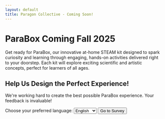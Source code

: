 ```yaml
---
layout: default
title: Paragon Collective - Coming Soon!
---
```


<div class="announcement">
  <h1>ParaBox Coming Fall 2025</h1>
  <p>Get ready for ParaBox, our innovative at-home STEAM kit designed to spark curiosity and learning through engaging, hands-on activities delivered right to your doorstep. Each kit will explore exciting scientific and artistic concepts, perfect for learners of all ages.</p>

  <h2>Help Us Design the Perfect Experience!</h2>
  <p>We're working hard to create the best possible ParaBox experience. Your feedback is invaluable!</p>

  <div class="survey-call-to-action">
    <label for="language-select">Choose your preferred language:</label>
    <select id="language-select">
      <option value="en">English</option>
      <option value="ar">العربية</option>
      <option value="fr">Français</option>
      </select>
    <button id="survey-button">Go to Survey</button>
  </div>
</div>

<script>
  const surveyButton = document.getElementById('survey-button');
  const languageSelect = document.getElementById('language-select');

  surveyButton.addEventListener('click', () => {
    const selectedLanguage = languageSelect.value;
    let surveyURL = '';

    switch (selectedLanguage) {
      case 'en':
        surveyURL = 'https://tally.so/r/3jEq8J';
        break;
      case 'ar':
        surveyURL = 'https://tally.so/r/w7jbXL';
        break;
      case 'fr':
        surveyURL = 'https://tally.so/r/wzgNE1';
        break;
      default:
        surveyURL = 'https://tally.so/r/3jEq8J';
    }

    if (surveyURL) {
      window.location.href = surveyURL;
    } else {
      alert('Please select a language.');
    }
  });
</script>